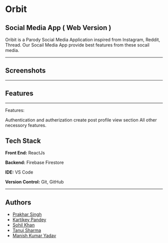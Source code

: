 # **Orbit** 

## **Social Media App ( Web Version )**

Oribit is a Parody Social Media Application inspired from Instagram, Reddit, Thread. Our Socail Media App provide best features from these socail media.

---

## **Screenshots**

---


## **Features**

---
Features:

Authentication and autherization
create post 
profile view section
All other necessory features.

## **Tech Stack**

**Front End:**  ReactJs 

**Backend:** Firebase Firestore  

**IDE:** VS Code 

**Version Control:** Git, GitHub  

---

## **Authors**

- [Prakhar Singh](https://www.github.com/PrakharSingh0)
- [Kartikey Pandey](https://github.com/kartkp)
- [Sohil Khan](https://github.com/sohil-khann)
- [Tanuj Sharma]()
- [Manish Kumar Yadav]()

